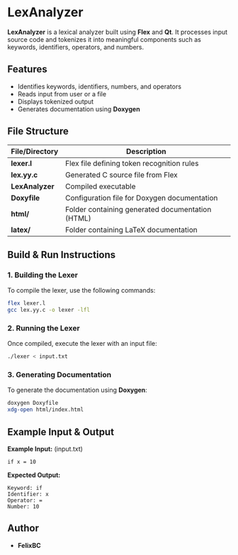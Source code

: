 # LexAnalyzer

**LexAnalyzer** is a lexical analyzer built using **Flex** and **Qt**. It processes input source code and tokenizes it into meaningful components such as keywords, identifiers, operators, and numbers.

## Features
- Identifies keywords, identifiers, numbers, and operators
- Reads input from user or a file
- Displays tokenized output
- Generates documentation using **Doxygen**

## File Structure
| File/Directory      | Description |
|---------------------|-------------|
| **lexer.l**        | Flex file defining token recognition rules |
| **lex.yy.c**       | Generated C source file from Flex |
| **LexAnalyzer**    | Compiled executable |
| **Doxyfile**       | Configuration file for Doxygen documentation |
| **html/**         | Folder containing generated documentation (HTML) |
| **latex/**        | Folder containing LaTeX documentation |

## Build & Run Instructions
### **1. Building the Lexer**
To compile the lexer, use the following commands:
```bash
flex lexer.l
gcc lex.yy.c -o lexer -lfl
```

### **2. Running the Lexer**
Once compiled, execute the lexer with an input file:
```bash
./lexer < input.txt
```

### **3. Generating Documentation**
To generate the documentation using **Doxygen**:
```bash
doxygen Doxyfile
xdg-open html/index.html
```

## Example Input & Output
**Example Input:** (input.txt)
```
if x = 10
```

**Expected Output:**
```
Keyword: if
Identifier: x
Operator: =
Number: 10
```

## Author
- **FelixBC**
